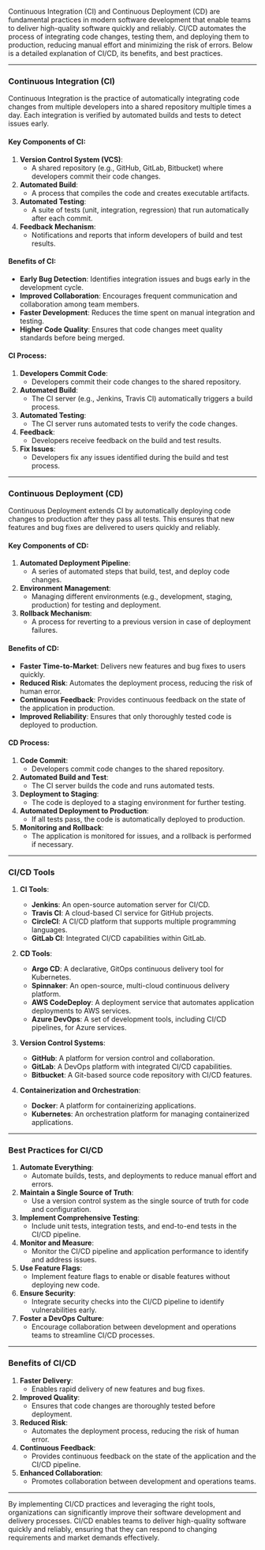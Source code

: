 Continuous Integration (CI) and Continuous Deployment (CD) are fundamental practices in modern software development that enable teams to deliver high-quality software quickly and reliably. CI/CD automates the process of integrating code changes, testing them, and deploying them to production, reducing manual effort and minimizing the risk of errors. Below is a detailed explanation of CI/CD, its benefits, and best practices.

---

### **Continuous Integration (CI)**
Continuous Integration is the practice of automatically integrating code changes from multiple developers into a shared repository multiple times a day. Each integration is verified by automated builds and tests to detect issues early.

#### Key Components of CI:
1. **Version Control System (VCS)**:
   - A shared repository (e.g., GitHub, GitLab, Bitbucket) where developers commit their code changes.
2. **Automated Build**:
   - A process that compiles the code and creates executable artifacts.
3. **Automated Testing**:
   - A suite of tests (unit, integration, regression) that run automatically after each commit.
4. **Feedback Mechanism**:
   - Notifications and reports that inform developers of build and test results.

#### Benefits of CI:
- **Early Bug Detection**: Identifies integration issues and bugs early in the development cycle.
- **Improved Collaboration**: Encourages frequent communication and collaboration among team members.
- **Faster Development**: Reduces the time spent on manual integration and testing.
- **Higher Code Quality**: Ensures that code changes meet quality standards before being merged.

#### CI Process:
1. **Developers Commit Code**:
   - Developers commit their code changes to the shared repository.
2. **Automated Build**:
   - The CI server (e.g., Jenkins, Travis CI) automatically triggers a build process.
3. **Automated Testing**:
   - The CI server runs automated tests to verify the code changes.
4. **Feedback**:
   - Developers receive feedback on the build and test results.
5. **Fix Issues**:
   - Developers fix any issues identified during the build and test process.

---

### **Continuous Deployment (CD)**
Continuous Deployment extends CI by automatically deploying code changes to production after they pass all tests. This ensures that new features and bug fixes are delivered to users quickly and reliably.

#### Key Components of CD:
1. **Automated Deployment Pipeline**:
   - A series of automated steps that build, test, and deploy code changes.
2. **Environment Management**:
   - Managing different environments (e.g., development, staging, production) for testing and deployment.
3. **Rollback Mechanism**:
   - A process for reverting to a previous version in case of deployment failures.

#### Benefits of CD:
- **Faster Time-to-Market**: Delivers new features and bug fixes to users quickly.
- **Reduced Risk**: Automates the deployment process, reducing the risk of human error.
- **Continuous Feedback**: Provides continuous feedback on the state of the application in production.
- **Improved Reliability**: Ensures that only thoroughly tested code is deployed to production.

#### CD Process:
1. **Code Commit**:
   - Developers commit code changes to the shared repository.
2. **Automated Build and Test**:
   - The CI server builds the code and runs automated tests.
3. **Deployment to Staging**:
   - The code is deployed to a staging environment for further testing.
4. **Automated Deployment to Production**:
   - If all tests pass, the code is automatically deployed to production.
5. **Monitoring and Rollback**:
   - The application is monitored for issues, and a rollback is performed if necessary.

---

### **CI/CD Tools**
1. **CI Tools**:
   - **Jenkins**: An open-source automation server for CI/CD.
   - **Travis CI**: A cloud-based CI service for GitHub projects.
   - **CircleCI**: A CI/CD platform that supports multiple programming languages.
   - **GitLab CI**: Integrated CI/CD capabilities within GitLab.

2. **CD Tools**:
   - **Argo CD**: A declarative, GitOps continuous delivery tool for Kubernetes.
   - **Spinnaker**: An open-source, multi-cloud continuous delivery platform.
   - **AWS CodeDeploy**: A deployment service that automates application deployments to AWS services.
   - **Azure DevOps**: A set of development tools, including CI/CD pipelines, for Azure services.

3. **Version Control Systems**:
   - **GitHub**: A platform for version control and collaboration.
   - **GitLab**: A DevOps platform with integrated CI/CD capabilities.
   - **Bitbucket**: A Git-based source code repository with CI/CD features.

4. **Containerization and Orchestration**:
   - **Docker**: A platform for containerizing applications.
   - **Kubernetes**: An orchestration platform for managing containerized applications.

---

### **Best Practices for CI/CD**
1. **Automate Everything**:
   - Automate builds, tests, and deployments to reduce manual effort and errors.
2. **Maintain a Single Source of Truth**:
   - Use a version control system as the single source of truth for code and configuration.
3. **Implement Comprehensive Testing**:
   - Include unit tests, integration tests, and end-to-end tests in the CI/CD pipeline.
4. **Monitor and Measure**:
   - Monitor the CI/CD pipeline and application performance to identify and address issues.
5. **Use Feature Flags**:
   - Implement feature flags to enable or disable features without deploying new code.
6. **Ensure Security**:
   - Integrate security checks into the CI/CD pipeline to identify vulnerabilities early.
7. **Foster a DevOps Culture**:
   - Encourage collaboration between development and operations teams to streamline CI/CD processes.

---

### **Benefits of CI/CD**
1. **Faster Delivery**:
   - Enables rapid delivery of new features and bug fixes.
2. **Improved Quality**:
   - Ensures that code changes are thoroughly tested before deployment.
3. **Reduced Risk**:
   - Automates the deployment process, reducing the risk of human error.
4. **Continuous Feedback**:
   - Provides continuous feedback on the state of the application and the CI/CD pipeline.
5. **Enhanced Collaboration**:
   - Promotes collaboration between development and operations teams.

---

By implementing CI/CD practices and leveraging the right tools, organizations can significantly improve their software development and delivery processes. CI/CD enables teams to deliver high-quality software quickly and reliably, ensuring that they can respond to changing requirements and market demands effectively.
